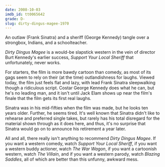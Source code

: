 ```yaml
---
date: 2008-10-03
imdb_id: tt0065642
grade: D-
slug: dirty-dingus-magee-1970
---
```


An outlaw (Frank Sinatra) and a sheriff (George Kennedy) tangle over a strongbox, Indians, and a schoolteacher.

_Dirty Dingus Magee_ is a would-be slapstick western in the vein of director Burt Kennedy's earlier success, <span data-imdb-id="tt0065051">_Support Your Local Sheriff_</span> that unfortunately, never works.

For starters, the film is more bawdy cartoon than comedy, as most of its gags seem to rely on their (at the time) outlandishness for laughs. Viewed today, the film just feels flat and lazy, with lead Frank Sinatra sleepwalking though a ridiculous script. Costar George Kennedy does what he can, but he's no leading man, and it isn't until Jack Elam shows up near the film's finale that the film gets its first real laughs.

Sinatra was in his mid-fifties when the film was made, but he looks ten years older. Further, he seems tired. It's well known that Sinatra didn't like to rehearse and preferred single takes, but rarely has his total disregard for the material shown through as it does here, and thus, it's no surprise that Sinatra would go on to announce his retirement a year later.

All and all, there really isn't anything to recommend _Dirty Dingus Magee_. If you want a western comedy, watch _Support Your Local Sheriff_, if you want a western buddy actioner, watch <span data-imdb-id="tt0062472">_The War Wagon_</span>, if you want a cartoonish western, watch <span data-imdb-id="tt0080097">_The Villain_</span>, and if you want a western parody, watch <span data-imdb-id="tt0071230">_Blazing Saddles_</span>, all of which are better than this unfunny, awkward mess.

